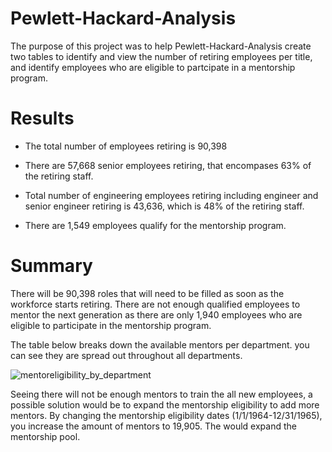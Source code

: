 # Pewlett-Hackard-Analysis


The purpose of this project was to help Pewlett-Hackard-Analysis create two tables to identify and view the number of retiring employees per title, and identify employees who are eligible to partcipate in a mentorship program. 

# Results

- The total number of employees retiring is 90,398 

- There are 57,668 senior employees retiring, that encompases 63% of the retiring staff.

- Total number of engineering employees retiring including engineer and senior engineer retiring is 43,636, which is 48% of the retiring staff.

- There are 1,549 employees qualify for the mentorship program.


# Summary

There will be 90,398 roles that will need to be filled as soon as the workforce starts retiring. There are not enough qualified employees to mentor the next generation as there are only 1,940 employees who are eligible to participate in the mentorship program. 

The table below breaks down the available mentors per department. you can see they are spread out throughout all departments.

![mentoreligibility_by_department](https://user-images.githubusercontent.com/88061345/134816789-dcaef553-c74a-48fc-aef0-acaa17304157.PNG)


Seeing there will not be enough mentors to train the all new employees, a possible solution would be to expand the mentorship eligibility to add more mentors. By changing the mentorship eligibility dates (1/1/1964-12/31/1965), you increase the amount of mentors to 19,905. The would expand the mentorship pool.
